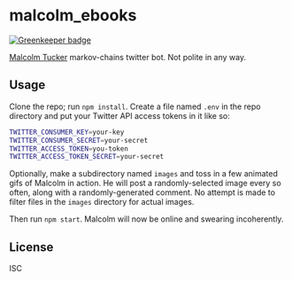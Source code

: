 # malcolm_ebooks

[![Greenkeeper badge](https://badges.greenkeeper.io/ceejbot/malcolm_ebooks.svg)](https://greenkeeper.io/)

[Malcolm Tucker](https://en.wikipedia.org/wiki/Malcolm_Tucker) markov-chains twitter bot. Not polite in any way.

## Usage

Clone the repo; run `npm install`. Create a file named `.env` in the repo directory and put your Twitter API access tokens in it like so:

```sh
TWITTER_CONSUMER_KEY=your-key
TWITTER_CONSUMER_SECRET=your-secret
TWITTER_ACCESS_TOKEN=you-token
TWITTER_ACCESS_TOKEN_SECRET=your-secret
```

Optionally, make a subdirectory named `images` and toss in a few animated gifs of Malcolm in action. He will post a randomly-selected image every so often, along with a randomly-generated comment. No attempt is made to filter files in the `images` directory for actual images.

Then run `npm start`. Malcolm will now be online and swearing incoherently.

## License

ISC
